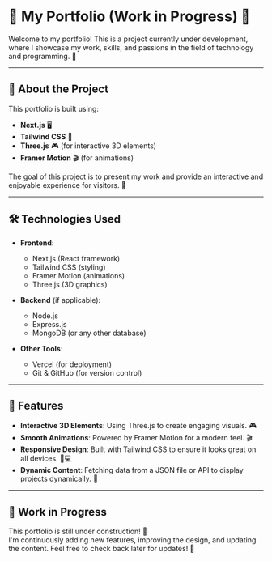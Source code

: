 # 🚀 My Portfolio (Work in Progress) 🚧

Welcome to my portfolio! This is a project currently under development, where I showcase my work, skills, and passions in the field of technology and programming. 🌟

---

## 📂 About the Project

This portfolio is built using:
- **Next.js** 🖥️
- **Tailwind CSS** 🎨
- **Three.js** 🎮 (for interactive 3D elements)
- **Framer Motion** 🎬 (for animations)

The goal of this project is to present my work and provide an interactive and enjoyable experience for visitors. 🎉

---

## 🛠️ Technologies Used

- **Frontend**:
  - Next.js (React framework)
  - Tailwind CSS (styling)
  - Framer Motion (animations)
  - Three.js (3D graphics)

- **Backend** (if applicable):
  - Node.js
  - Express.js
  - MongoDB (or any other database)

- **Other Tools**:
  - Vercel (for deployment)
  - Git & GitHub (for version control)

---

## 🎨 Features

- **Interactive 3D Elements**: Using Three.js to create engaging visuals. 🎮
- **Smooth Animations**: Powered by Framer Motion for a modern feel. 🎬
- **Responsive Design**: Built with Tailwind CSS to ensure it looks great on all devices. 📱💻
- **Dynamic Content**: Fetching data from a JSON file or API to display projects dynamically. 📂

---

## 🚧 Work in Progress

This portfolio is still under construction! 🚧  
I'm continuously adding new features, improving the design, and updating the content. Feel free to check back later for updates! 🔄
